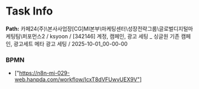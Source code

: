 # Task Info

**Path:** 카페24(주)\본사사업장\[CG]MI본부\마케팅센터\성장전략그룹\글로벌디지털마케팅팀\퍼포먼스2 / ksyoon / [342146] 계정, 캠페인, 광고 세팅 _ 싱글원 기존 캠페인, 광고세트 메타 광고 세팅 / 2025-10-01_00-00-00

### BPMN
- ["https://n8n-mi-029-web.hanpda.com/workflow/IcxT8dVFUwvUEX9V"]

